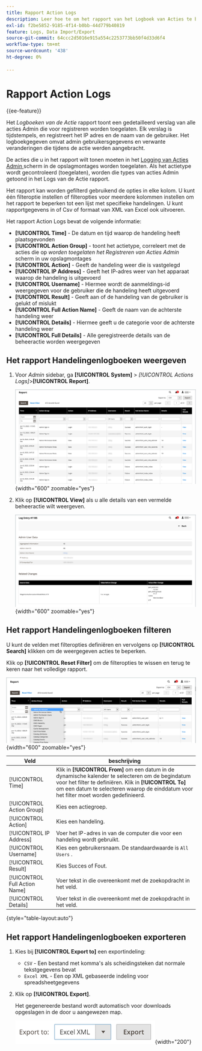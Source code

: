 ```yaml
---
title: Rapport Action Logs
description: Leer hoe te om het rapport van het Logboek van Acties te bekijken, te filtreren en uit te voeren, dat een gedetailleerd verslag van alle logboek-toegelaten acties Admin verstrekt.
exl-id: f2be5852-9185-4f14-b0bb-44d779b40819
feature: Logs, Data Import/Export
source-git-commit: 64ccc2d5016e915a554c2253773bb50f4d33d6f4
workflow-type: tm+mt
source-wordcount: '438'
ht-degree: 0%

---
```


# Rapport Action Logs

{{ee-feature}}

Het _Logboeken van de Actie_ rapport toont een gedetailleerd verslag van alle acties Admin die voor registreren worden toegelaten. Elk verslag is tijdstempels, en registreert het IP adres en de naam van de gebruiker. Het logboekgegeven omvat admin gebruikersgegevens en verwante veranderingen die tijdens de actie werden aangebracht.

De acties die u in het rapport wilt tonen moeten in het [ Logging van Acties Admin ](action-log.md) scherm in de opslagmontages worden toegelaten. Als het actietype wordt gecontroleerd (toegelaten), worden die types van acties Admin getoond in het Logs van de Actie rapport.

Het rapport kan worden gefilterd gebruikend de opties in elke kolom. U kunt één filteroptie instellen of filteropties voor meerdere kolommen instellen om het rapport te beperken tot een lijst met specifieke handelingen. U kunt rapportgegevens in of Csv of formaat van XML van Excel ook uitvoeren.

Het rapport Action Logs bevat de volgende informatie:

- **[!UICONTROL Time]** - De datum en tijd waarop de handeling heeft plaatsgevonden
- **[!UICONTROL Action Group]** - toont het actietype, correleert met de acties die op _worden toegelaten het Registreren van Acties Admin_ scherm in uw opslagmontages
- **[!UICONTROL Action]** - Geeft de handeling weer die is vastgelegd
- **[!UICONTROL IP Address]** - Geeft het IP-adres weer van het apparaat waarop de handeling is uitgevoerd
- **[!UICONTROL Username]** - Hiermee wordt de aanmeldings-id weergegeven voor de gebruiker die de handeling heeft uitgevoerd
- **[!UICONTROL Result]** - Geeft aan of de handeling van de gebruiker is gelukt of mislukt
- **[!UICONTROL Full Action Name]** - Geeft de naam van de achterste handeling weer
- **[!UICONTROL Details]** - Hiermee geeft u de categorie voor de achterste handeling weer
- **[!UICONTROL Full Details]** - Alle geregistreerde details van de beheeractie worden weergegeven

## Het rapport Handelingenlogboeken weergeven

1. Voor _Admin_ sidebar, ga **[!UICONTROL System]** > _[!UICONTROL Actions Logs]_>**[!UICONTROL Report]**.

   ![ Logboeken van de Actie ](./assets/action-log-report.png){width="600" zoomable="yes"}

1. Klik op **[!UICONTROL View]** als u alle details van een vermelde beheeractie wilt weergeven.

   ![ de ingangsdetails van het Logboek van de Actie ](./assets/action-log-report-view.png){width="600" zoomable="yes"}

## Het rapport Handelingenlogboeken filteren

U kunt de velden met filteropties definiëren en vervolgens op **[!UICONTROL Search]** klikken om de weergegeven acties te beperken.

Klik op **[!UICONTROL Reset Filter]** om de filteropties te wissen en terug te keren naar het volledige rapport.

![ het rapportfilters van het Logboek van de Actie ](./assets/action-log-report-filters.png){width="600" zoomable="yes"}

| Veld | beschrijving |
|--- |--- |
| [!UICONTROL Time] | Klik in **[!UICONTROL From]** om een datum in de dynamische kalender te selecteren om de begindatum voor het filter te definiëren. Klik in **[!UICONTROL To]** om een datum te selecteren waarop de einddatum voor het filter moet worden gedefinieerd. |
| [!UICONTROL Action Group] | Kies een actiegroep. |
| [!UICONTROL Action] | Kies een handeling. |
| [!UICONTROL IP Address] | Voer het IP-adres in van de computer die voor een handeling wordt gebruikt. |
| [!UICONTROL Username] | Kies een gebruikersnaam. De standaardwaarde is `All Users` . |
| [!UICONTROL Result] | Kies Succes of Fout. |
| [!UICONTROL Full Action Name] | Voer tekst in die overeenkomt met de zoekopdracht in het veld. |
| [!UICONTROL Details] | Voer tekst in die overeenkomt met de zoekopdracht in het veld. |

{style="table-layout:auto"}

## Het rapport Handelingenlogboeken exporteren

1. Kies bij **[!UICONTROL Export to]** een exportindeling:

   - `CSV` - Een bestand met komma&#39;s als scheidingsteken dat normale tekstgegevens bevat
   - `Excel XML` - Een op XML gebaseerde indeling voor spreadsheetgegevens

1. Klik op **[!UICONTROL Export]**.

   Het gegenereerde bestand wordt automatisch voor downloads opgeslagen in de door u aangewezen map.

   ![ Logboekrapportuitvoer van de Actie ](./assets/action-log-report-export.png){width="200"}
